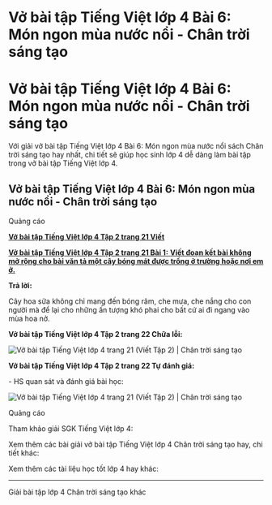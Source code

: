 # Vở bài tập Tiếng Việt lớp 4 Bài 6: Món ngon mùa nước nổi - Chân trời sáng tạo

# Vở bài tập Tiếng Việt lớp 4 Bài 6: Món ngon mùa nước nổi - Chân trời sáng tạo

Với giải vở bài tập Tiếng Việt lớp 4 Bài 6: Món ngon mùa nước nổi sách Chân trời sáng tạo hay nhất, chi tiết sẽ giúp học sinh lớp 4 dễ dàng làm bài tập trong vở bài tập Tiếng Việt lớp 4.

## Vở bài tập Tiếng Việt lớp 4 Bài 6: Món ngon mùa nước nổi - Chân trời sáng tạo

Quảng cáo

[**Vở bài tập Tiếng Việt lớp 4 Tập 2 trang 21 Viết**](https://vietjack.com/vbt-tieng-viet-4-ct/viet-trang-21-vbt-tieng-viet-4-tap-2.jsp)

[**Vở bài tập Tiếng Việt lớp 4 Tập 2 trang 21 Bài 1:** **Viết đoạn kết bài không mở rộng cho bài văn tả một cây bóng mát được trồng ở trường hoặc nơi em ở.**](https://vietjack.com/vbt-tieng-viet-4-ct/viet-doan-ket-bai-khong-mo-rong-cho-bai-van-vm.jsp)

**Trả lời:**

Cây hoa sữa không chỉ mang đến bóng râm, che mưa, che nắng cho con người mà để lại cho những ấn tượng khó phai cho bất cứ ai đi ngang vào mùa hoa nở.

**Vở bài tập Tiếng Việt lớp 4 Tập 2 trang 22 Chữa lỗi:**

![Vở bài tập Tiếng Việt lớp 4 trang 21 \(Viết Tập 2\) | Chân trời sáng tạo](https://vietjack.com/vbt-tieng-viet-4-ct/images/anh-o-ke.PNG)

**Vở bài tập Tiếng Việt lớp 4 Tập 2 trang 22 Tự đánh giá:**

\- HS quan sát và đánh giá bài học:

![Vở bài tập Tiếng Việt lớp 4 trang 21 \(Viết Tập 2\) | Chân trời sáng tạo](https://vietjack.com/vbt-tieng-viet-4-ct/images/tu-danh-gia.PNG)

Quảng cáo

Tham khảo giải SGK Tiếng Việt lớp 4:

Xem thêm các bài giải vở bài tập Tiếng Việt lớp 4 Chân trời sáng tạo hay, chi tiết khác:

Xem thêm các tài liệu học tốt lớp 4 hay khác:

* * *

Giải bài tập lớp 4 Chân trời sáng tạo khác
